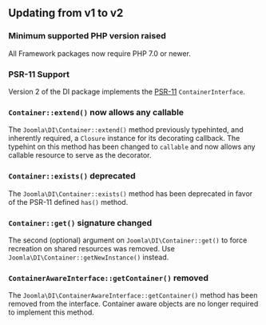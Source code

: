 ## Updating from v1 to v2

### Minimum supported PHP version raised

All Framework packages now require PHP 7.0 or newer.

### PSR-11 Support

Version 2 of the DI package implements the [PSR-11](https://github.com/php-fig/fig-standards/blob/master/accepted/PSR-11-container.md) `ContainerInterface`.

### `Container::extend()` now allows any callable

The `Joomla\DI\Container::extend()` method previously typehinted, and inherently required, a `Closure` instance for its
decorating callback. The typehint on this method has been changed to `callable` and now allows any callable resource
to serve as the decorator.

### `Container::exists()` deprecated

The `Joomla\DI\Container::exists()` method has been deprecated in favor of the PSR-11 defined `has()` method.

### `Container::get()` signature changed

The second (optional) argument on `Joomla\DI\Container::get()` to force recreation on shared resources was removed.
Use `Joomla\DI\Container::getNewInstance()` instead.

### `ContainerAwareInterface::getContainer()` removed

The `Joomla\DI\ContainerAwareInterface::getContainer()` method has been removed from the interface.  Container aware
objects are no longer required to implement this method.
